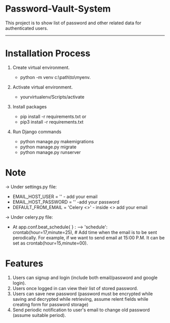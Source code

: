 # Password-Vault-System
This project is to show list of password and other related data for authenticated users.

----------------------------------------------------------------------------------------
# Installation Process
 1. Create virtual environment.
    - python -m venv c:\path\to\myenv.
    
2. Activate virtual environment.
   - yourvirtualenv/Scripts/activate
  
3. Install packages
   - pip install -r requirements.txt or
   - pip3 install -r requirements.txt
  
4. Run Django commands
   - python manage.py makemigrations
   - python manage.py migrate
   - python manage.py runserver

# Note
-> Under settings.py file:
  - EMAIL_HOST_USER = '' - add your email
  - EMAIL_HOST_PASSWORD = '' -add your password
  - DEFAULT_FROM_EMAIL = 'Celery <>' - inside <> add your email
  
-> Under celery.py file:
   - At app.conf.beat_schedule{ } :
      --> 'schedule': crontab(hour=17,minute=25), # Add time when the email is to be sent perodically. For example, if we want to send email at 15:00 P.M. It can be              set as crontab(hour=15,minute=00).

# Features
1. Users can signup and login (include both email/password and google login).
3. Users once logged in can view their list of stored password.
4. Users can save new password (password must be encrypted while saving and decrypted while retrieving, assume relent fields while creating form for password storage)
5. Send periodic notification to user's email to change old password (assume suitable period).
